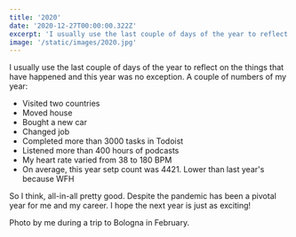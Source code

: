 ```yaml
---
title: '2020'
date: '2020-12-27T00:00:00.322Z'
excerpt: 'I usually use the last couple of days of the year to reflect on the things that have happened and this year was no exception.'
image: '/static/images/2020.jpg'
---
```


I usually use the last couple of days of the year to reflect on the things that have happened and this year was no exception. A couple of numbers of my year:

- Visited two countries
- Moved house
- Bought a new car
- Changed job
- Completed more than 3000 tasks in Todoist
- Listened more than 400 hours of podcasts
- My heart rate varied from 38 to 180 BPM
- On average, this year setp count was 4421. Lower than last year's because WFH

So I think, all-in-all pretty good. Despite the pandemic has been a pivotal year for me and my career. I hope the next year is just as exciting!

Photo by me during a trip to Bologna in February.
